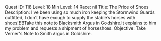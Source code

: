 Quest ID: 118
Level: 18
Min Level: 14
Race: nil
Title: The Price of Shoes
Description: I've been using so much iron keeping the Stormwind Guards outfitted, I don't have enough to supply the stable's horses with shoes!$B$BTake this note to Blacksmith Argus in Goldshire.It explains to him my problem and requests a shipment of horseshoes.
Objective: Take Verner's Note to Smith Argus in Goldshire.
